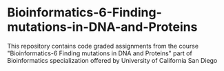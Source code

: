 # Bioinformatics-6-Finding-mutations-in-DNA-and-Proteins
This repository contains code graded assignments from the course "Bioinformatics-6 Finding mutations in DNA and Proteins" part of Bioinformatics specialization offered by University of California San Diego
